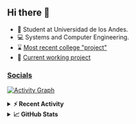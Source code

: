## Hi there 👋

<!--
**Daniel-VergaraM/Daniel-VergaraM** is a ✨ _special_ ✨ repository because its `README.md` (this file) appears on your GitHub profile.-->

- 🌱 Student at Universidad de los Andes.
- 💻 Systems and Computer Engineering.
- ⌛ [Most recent college "project"](https://daniel-vergaram.github.io/Taller-TS-2/)
- 🔨 [Current working project](https://github.com/Daniel-VergaraM/WebRTC-Video-Broadcast)


<h3><a href="https://linktr.ee/dvergaram" target="_blank">Socials</a></h3>
  


[![Activity Graph](https://github-readme-activity-graph.vercel.app/graph?username=daniel-vergaram&theme=github-dark-dimmed&custom_title=Daniel%27s%20Activity%20Graph&hide_border=true)](https://github.com/ashutosh00710/github-readme-activity-graph)

<!--START_SECTION:activity-->

<!--END_SECTION:activity-->

<details> <summary> <b>⚡ Recent Activity</b> </summary>
  
<!--START_SECTION:waka-->
![Code Time](http://img.shields.io/badge/Code%20Time-287%20hrs%2050%20mins-blue)

![Lines of code](https://img.shields.io/badge/From%20Hello%20World%20I%27ve%20Written-4.6%20million%20lines%20of%20code-blue)

**🐱 My GitHub Data** 

> 📦 16.8 kB Used in GitHub's Storage 
 > 
> 🏆 294 Contributions in the Year 2025
 > 
> 🚫 Not Opted to Hire
 > 
> 📜 7 Public Repositories 
 > 
> 🔑 7 Private Repositories 
 > 
**I'm an Early 🐤** 

```text
🌞 Morning                535 commits         █████████░░░░░░░░░░░░░░░░   34.08 % 
🌆 Daytime                477 commits         ████████░░░░░░░░░░░░░░░░░   30.38 % 
🌃 Evening                421 commits         ███████░░░░░░░░░░░░░░░░░░   26.82 % 
🌙 Night                  137 commits         ██░░░░░░░░░░░░░░░░░░░░░░░   08.73 % 
```


📊 **This Week I Spent My Time On** 

```text
🕑︎ Time Zone: America/Bogota

💬 Programming Languages: 
C++                      4 hrs 25 mins       ████████████░░░░░░░░░░░░░   46.17 % 
TypeScript               1 hr 6 mins         ███░░░░░░░░░░░░░░░░░░░░░░   11.54 % 
CMake                    54 mins             ██░░░░░░░░░░░░░░░░░░░░░░░   09.40 % 
HTML                     45 mins             ██░░░░░░░░░░░░░░░░░░░░░░░   07.99 % 
Bash                     45 mins             ██░░░░░░░░░░░░░░░░░░░░░░░   07.87 % 

🐱‍💻 Projects: 
CustomTools              4 hrs 30 mins       ████████████░░░░░░░░░░░░░   47.05 % 
grep                     2 hrs 29 mins       ███████░░░░░░░░░░░░░░░░░░   26.05 % 
Taller-TS-1              45 mins             ██░░░░░░░░░░░░░░░░░░░░░░░   07.85 % 
tutorialCourses          37 mins             ██░░░░░░░░░░░░░░░░░░░░░░░   06.59 % 
Taller-TS-2              25 mins             █░░░░░░░░░░░░░░░░░░░░░░░░   04.40 % 
```


 Last Updated on 19/04/2025 00:38:02 UTC
<!--END_SECTION:waka-->

</details>

<details> <summary> <b>📈 GitHub Stats</b> </summary>
<!--START_SECTION:simplewaka-->

```txt
From: 10 June 2024 - To: 18 April 2025

Total Time: 287 hrs 50 mins

Java              136 hrs 3 mins  🟩🟩🟩🟩🟩🟩🟩🟩🟩🟩🟩🟩⬜⬜⬜⬜⬜⬜⬜⬜⬜⬜⬜⬜⬜   47.27 %
JavaScript        55 hrs 4 mins   🟩🟩🟩🟩🟩⬜⬜⬜⬜⬜⬜⬜⬜⬜⬜⬜⬜⬜⬜⬜⬜⬜⬜⬜⬜   19.13 %
TypeScript        39 hrs 17 mins  🟩🟩🟩🟨⬜⬜⬜⬜⬜⬜⬜⬜⬜⬜⬜⬜⬜⬜⬜⬜⬜⬜⬜⬜⬜   13.65 %
Bash              11 hrs 53 mins  🟩⬜⬜⬜⬜⬜⬜⬜⬜⬜⬜⬜⬜⬜⬜⬜⬜⬜⬜⬜⬜⬜⬜⬜⬜   04.13 %
Python            7 hrs 17 mins   🟨⬜⬜⬜⬜⬜⬜⬜⬜⬜⬜⬜⬜⬜⬜⬜⬜⬜⬜⬜⬜⬜⬜⬜⬜   02.54 %
```

<!--END_SECTION:simplewaka-->
</details>
